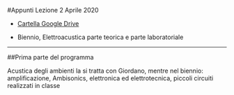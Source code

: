 #Appunti Lezione 2 Aprile 2020

- [Cartella Google Drive](https://drive.google.com/drive/folders/0B--_h5RB_vmyR3FnajlkSE1zNG8?usp=sharing)

- Biennio, Elettroacustica parte teorica e parte laboratoriale

____________________________

##Prima parte del programma

Acustica degli ambienti la si tratta con Giordano, mentre nel biennio: amplificazione, Ambisonics, elettronica ed elettrotecnica, piccoli circuiti realizzati in classe
